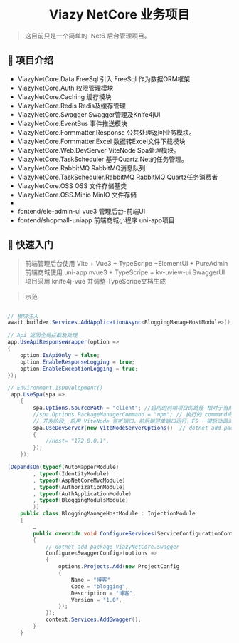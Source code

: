<h1 align="center"> Viazy NetCore 业务项目</h1>

> 这目前只是一个简单的 .Net6 后台管理项目。

## 🚩 项目介绍 
- ViazyNetCore.Data.FreeSql 引入 FreeSql 作为数据ORM框架
- ViazyNetCore.Auth 权限管理模块
- ViazyNetCore.Caching 缓存模块
- ViazyNetCore.Redis Redis及缓存管理
- ViazyNetCore.Swagger Swagger管理及Knife4jUI
- ViazyNetCore.EventBus 事件推送模块
- ViazyNetCore.Formmatter.Response 公共处理返回业务模块。
- ViazyNetCore.Formmatter.Excel 数据转Excel文件下载模块
- ViazyNetCore.Web.DevServer ViteNode Spa处理模块。
- ViazyNetCore.TaskScheduler 基于Quartz.Net的任务管理。
- ViazyNetCore.RabbitMQ RabbitMQ消息队列
- ViazyNetCore.TaskScheduler.RabbitMQ RabbitMQ Quartz任务消费者
- ViazyNetCore.OSS  OSS 文件存储基类
- ViazyNetCore.OSS.Minio MinIO 文件存储
-
- fontend/ele-admin-ui vue3 管理后台-前端UI
- fontend/shopmall-uniapp 前端商城小程序 uni-app项目
## 🚀 快速入门

> 前端管理后台使用 Vite + Vue3 + TypeScripe +ElementUI + PureAdmin
> 前端商城使用 uni-app nvue3 + TypeScripe + kv-uview-ui
> SwaggerUI 项目采用 knife4j-vue 并调整 TypeScripe文档生成

> 示范

``` csharp

// 模块注入
await builder.Services.AddApplicationAsync<BloggingManageHostModule>();

// Api 返回全局拦截及处理
app.UseApiResponseWrapper(option =>
{
    option.IsApiOnly = false;
    option.EnableResponseLogging = true;
    option.EnableExceptionLogging = true;
});

// Environment.IsDevelopment()
 app.UseSpa(spa =>
    {
        spa.Options.SourcePath = "client"; //启用的前端项目的路径 相对于当前项目路径
        //spa.Options.PackageManagerCommand = "npm"; // 执行的 command命令
        // 开发阶段, 启用 ViteNode 监听端口，前后端可单端口运行，F5 一键启动调试。
        spa.UseDevServer(new ViteNodeServerOptions()  // dotnet add package ViazyNetCore.Web.DevServer
        {
            //Host= "172.0.0.1",
        });
    });
```

```csharp
[DependsOn(typeof(AutoMapperModule)
        , typeof(IdentityModule)
        , typeof(AspNetCoreMvcModule)
        , typeof(AuthorizationModule)
        , typeof(AuthApplicationModule)
        , typeof(BloggingModulsModule)
        )]
    public class BloggingManageHostModule : InjectionModule
    {
        …
        public override void ConfigureServices(ServiceConfigurationContext context)
        {
            // dotnet add package ViazyNetCore.Swagger
            Configure<SwaggerConfig>(options =>
            {
                options.Projects.Add(new ProjectConfig
                {
                    Name = "博客",
                    Code = "blogging",
                    Description = "博客",
                    Version = "1.0",
                });
            });
            context.Services.AddSwagger();
        }
    }
```